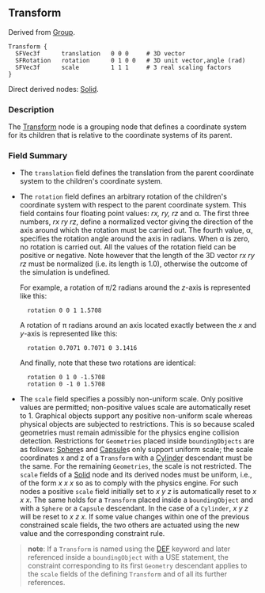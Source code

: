 ## Transform

Derived from [Group](group.md#group).

```
Transform {
  SFVec3f      translation   0 0 0     # 3D vector
  SFRotation   rotation      0 1 0 0   # 3D unit vector,angle (rad)
  SFVec3f      scale         1 1 1     # 3 real scaling factors
}
```

Direct derived nodes: [Solid](solid.md#solid).

### Description

The [Transform](transform.md#transform) node is a grouping node that defines a
coordinate system for its children that is relative to the coordinate systems of
its parent.

### Field Summary

- The `translation` field defines the translation from the parent coordinate
system to the children's coordinate system.

- The `rotation` field defines an arbitrary rotation of the children's coordinate
system with respect to the parent coordinate system. This field contains four
floating point values: *rx, ry, rz* and α. The first three numbers, *rx ry rz*,
define a normalized vector giving the direction of the axis around which the
rotation must be carried out. The fourth value, α, specifies the rotation angle
around the axis in radians. When α is zero, no rotation is carried out. All the
values of the rotation field can be positive or negative. Note however that the
length of the 3D vector *rx ry rz* must be normalized (i.e. its length is 1.0),
otherwise the outcome of the simulation is undefined.

    For example, a rotation of π/2 radians around the *z*-axis is represented like
    this:

        rotation 0 0 1 1.5708

    A rotation of π radians around an axis located exactly between the *x* and
    *y*-axis is represented like this:

        rotation 0.7071 0.7071 0 3.1416

    And finally, note that these two rotations are identical:

        rotation 0 1 0 -1.5708
        rotation 0 -1 0 1.5708

- The `scale` field specifies a possibly non-uniform scale. Only positive values
are permitted; non-positive values scale are automatically reset to 1. Graphical
objects support any positive non-uniform scale whereas physical objects are
subjected to restrictions. This is so because scaled geometries must remain
admissible for the physics engine collision detection. Restrictions for
`Geometries` placed inside `boundingObjects` are as follows:
[Sphere](sphere.md#sphere)s and [Capsule](capsule.md#capsule)s only support
uniform scale; the scale coordinates x and z of a `Transform` with a
[Cylinder](cylinder.md#cylinder) descendant must be the same. For the remaining
`Geometries`, the scale is not restricted. The `scale` fields of a
[Solid](solid.md#solid) node and its derived nodes must be uniform, i.e., of the
form *x x x* so as to comply with the physics engine. For such nodes a positive
`scale` field initially set to *x y z* is automatically reset to *x x x*. The
same holds for a `Transform` placed inside a `boundingObject` and with a
`Sphere` or a `Capsule` descendant. In the case of a `Cylinder`, *x y z* will be
reset to *x z x*. If some value changes within one of the previous constrained
scale fields, the two others are actuated using the new value and the
corresponding constraint rule.

> **note**: If a `Transform` is named using the [DEF](def-and-use.md#def-and-use) keyword
and later referenced inside a `boundingObject` with a USE statement, the
constraint corresponding to its first `Geometry` descendant applies to the
`scale` fields of the defining `Transform` and of all its further references.

